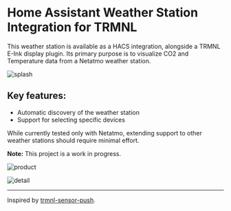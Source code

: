 # Home Assistant Weather Station Integration for TRMNL

This weather station is available as a HACS integration, alongside a TRMNL E-Ink display plugin.
Its primary purpose is to visualize CO2 and Temperature data from a Netatmo weather station.

![splash](https://github.com/TilmanGriesel/ha_trmnl_weather_station/blob/main/docs/splash.png?raw=true)

## Key features:

* Automatic discovery of the weather station
* Support for selecting specific devices

While currently tested only with Netatmo, extending support to other weather stations should require minimal effort.

**Note:** This project is a work in progress.

![product](https://github.com/TilmanGriesel/ha_trmnl_weather_station/blob/main/docs/product.png?raw=true)


![detail](https://github.com/TilmanGriesel/ha_trmnl_weather_station/blob/main/docs/detail.png?raw=true)

---

Inspired by [trmnl-sensor-push](https://github.com/gitstua/trmnl-sensor-push).
